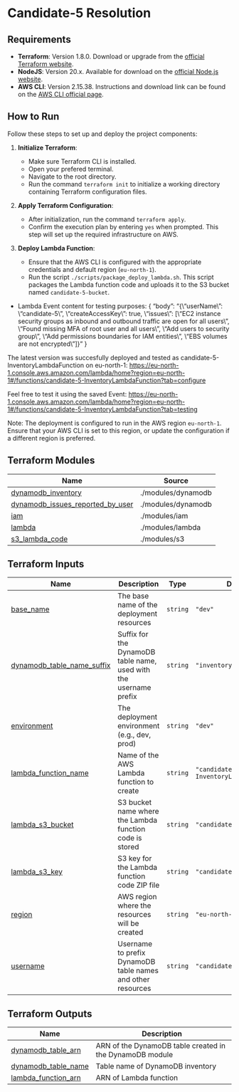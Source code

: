 # Candidate-5 Resolution

## Requirements

- **Terraform**: Version 1.8.0. Download or upgrade from the [official Terraform website](https://www.terraform.io/downloads.html).
- **NodeJS**: Version 20.x. Available for download on the [official Node.js website](https://nodejs.org/en/download/).
- **AWS CLI**: Version 2.15.38. Instructions and download link can be found on the [AWS CLI official page](https://aws.amazon.com/cli/).

## How to Run

Follow these steps to set up and deploy the project components:

1. **Initialize Terraform**:
   - Make sure Terraform CLI is installed.
   - Open your prefered terminal.
   - Navigate to the root directory.
   - Run the command `terraform init` to initialize a working directory containing Terraform configuration files.

2. **Apply Terraform Configuration**:
   - After initialization, run the command `terraform apply`.
   - Confirm the execution plan by entering `yes` when prompted. This step will set up the required infrastructure on AWS.

3. **Deploy Lambda Function**:
   - Ensure that the AWS CLI is configured with the appropriate credentials and default region (`eu-north-1`).
   - Run the script `./scripts/package_deploy_lambda.sh`. This script packages the Lambda function code and uploads it to the S3 bucket named `candidate-5-bucket`.

- Lambda Event content for testing purposes:
{
“body”: “{\“userName\”: \“candidate-5\”, \“createAccessKey\”: true, \“issues\”: [\“EC2 instance security groups as inbound and outbound traffic are open for all users\”, \“Found missing MFA of root user and all users\”, \“Add users to security group\”, \“Add permissions boundaries for IAM entities\”, \“EBS volumes are not encrypted\”]}”
}

The latest version was succesfully deployed and tested as candidate-5-InventoryLambdaFunction on eu-north-1:
https://eu-north-1.console.aws.amazon.com/lambda/home?region=eu-north-1#/functions/candidate-5-InventoryLambdaFunction?tab=configure

Feel free to test it using the saved Event:
https://eu-north-1.console.aws.amazon.com/lambda/home?region=eu-north-1#/functions/candidate-5-InventoryLambdaFunction?tab=testing

Note: The deployment is configured to run in the AWS region `eu-north-1`. 
Ensure that your AWS CLI is set to this region, or update the configuration if a different region is preferred.


## Terraform Modules

| Name | Source |
|------|--------|
| [dynamodb_inventory](#module_dynamodb_inventory) | ./modules/dynamodb |
| [dynamodb_issues_reported_by_user](#module_dynamodb_issues_reported_by_user) | ./modules/dynamodb |
| [iam](#module_iam) | ./modules/iam |
| [lambda](#module_lambda) | ./modules/lambda |
| [s3_lambda_code](#module_s3_lambda_code) | ./modules/s3 |


## Terraform Inputs

| Name | Description | Type | Default | Required |
|------|-------------|------|---------|:--------:|
| [base_name](#input_base_name) | The base name of the deployment resources | `string` | `"dev"` | yes |
| [dynamodb_table_name_suffix](#input_dynamodb_table_name_suffix) | Suffix for the DynamoDB table name, used with the username prefix | `string` | `"inventory"` | yes |
| [environment](#input_environment) | The deployment environment (e.g., dev, prod) | `string` | `"dev"` | yes |
| [lambda_function_name](#input_lambda_function_name) | Name of the AWS Lambda function to create | `string` | `"candidate-5-InventoryLambdaFunction"` | yes |
| [lambda_s3_bucket](#input_lambda_s3_bucket) | S3 bucket name where the Lambda function code is stored | `string` | `"candidate-5-bucket"` | yes |
| [lambda_s3_key](#input_lambda_s3_key) | S3 key for the Lambda function code ZIP file | `string` | `"candidate-5-lambda.zip"` | yes |
| [region](#input_region) | AWS region where the resources will be created | `string` | `"eu-north-1"` | yes |
| [username](#input_username) | Username to prefix DynamoDB table names and other resources | `string` | `"candidate-5"` | yes |

## Terraform Outputs

| Name | Description |
|------|-------------|
| [dynamodb_table_arn](#output_dynamodb_table_arn) | ARN of the DynamoDB table created in the DynamoDB module |
| [dynamodb_table_name](#output_dynamodb_table_name) | Table name of DynamoDB inventory |
| [lambda_function_arn](#output_lambda_function_arn) | ARN of Lambda function |
